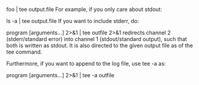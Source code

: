 foo | tee output.file
For example, if you only care about stdout:

ls -a | tee output.file
If you want to include stderr, do:

program [arguments...] 2>&1 | tee outfile
2>&1 redirects channel 2 (stderr/standard error) into channel 1 (stdout/standard output), such that both is written as stdout. It is also directed to the given output file as of the tee command.

Furthermore, if you want to append to the log file, use tee -a as:

program [arguments...] 2>&1 | tee -a outfile
